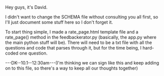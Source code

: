 Hey guys, it's David.

I didn't want to change the SCHEMA file without consulting you all first, so
I'll just document some stuff here so I don't forget it.

To start thing simple, I made a rate_page.html template file and a rate_page() method in the feedbackerator.py (basically, the app.py where the main python
stuff will be). There will need to be a txt file with all the questions and
code that parses through it, but for the time being, I hard-coded one
question.

---DK--10.1--12:30am---(I'm thinking we can sign like this and keep adding on
to this file, so there's a way to keep all our thoughts together)